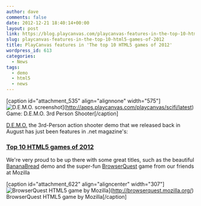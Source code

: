 ```yaml
---
author: dave
comments: false
date: 2012-12-21 18:40:14+00:00
layout: post
link: https://blog.playcanvas.com/playcanvas-features-in-the-top-10-html5-games-of-2012/
slug: playcanvas-features-in-the-top-10-html5-games-of-2012
title: PlayCanvas features in 'The top 10 HTML5 games of 2012'
wordpress_id: 613
categories:
  - News
tags:
  - demo
  - html5
  - news
---
```


[caption id="attachment_535" align="alignnone" width="575"]![D.E.M.O. screenshot](http://playcanvas.com/wp-content/uploads/2012/05/scifi.jpg)](http://apps.playcanvas.com/playcanvas/scifi/latest) Game: D.E.M.O. 3rd Person Shooter[/caption]

[D.E.M.O.](http://apps.playcanvas.com/playcanvas/scifi/latest) the 3rd-Person action shooter demo that we released back in August has just been features in .net magazine's:

### [Top 10 HTML5 games of 2012](http://www.netmagazine.com/features/top-10-html5-games-2012)

We're very proud to be up there with some great titles, such as the beautiful [BananaBread](https://developer.mozilla.org/en-US/demos/detail/bananabread) demo and the super-fun [BrowserQuest](http://browserquest.mozilla.org/) game from our friends at Mozilla

[caption id="attachment_622" align="aligncenter" width="307"]![BrowserQuest HTML5 game by Mozilla](http://playcanvas.com/wp-content/uploads/2012/12/BrowserQuest.jpg)](http://browserquest.mozilla.org/) BrowserQuest HTML5 game by Mozilla[/caption]
